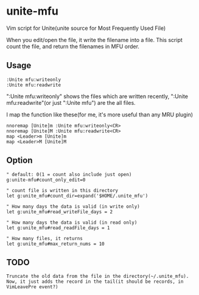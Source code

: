 unite-mfu
=========

Vim script for Unite(unite source for Most Frequently Used File)

When you edit/open the file, it write the filename into a file.
This script count the file, and return the filenames in MFU order.

## Usage

    :Unite mfu:writeonly
    :Unite mfu:readwrite

":Unite mfu:writeonly" shows the files which are written recently, 
":Unite mfu:readwrite"(or just ":Unite mfu") are the all files.

I map the function like these(for me, it's more useful than any MRU plugin)

    nnoremap [Unite]m :Unite mfu:writeonly<CR>
    nnoremap [Unite]M :Unite mfu:readwrite<CR>
    map <Leader>m [Unite]m
    map <Leader>M [Unite]M


## Option

    " default: 0(1 = count also include just open)
    g:unite-mfu#count_only_edit=0

    " count file is written in this directory
    let g:unite_mfu#count_dir=expand('$HOME/.unite_mfu')

    " How many days the data is valid (in write only)
    let g:unite_mfu#read_writeFile_days = 2

    " How many days the data is valid (in read only)
    let g:unite_mfu#read_readFile_days = 1

    " How many files, it returns
    let g:unite_mfu#max_return_nums = 10

## TODO

    Truncate the old data from the file in the directory(~/.unite_mfu).
    Now, it just adds the record in the tail(it should be records, in VimLeavePre event?)
